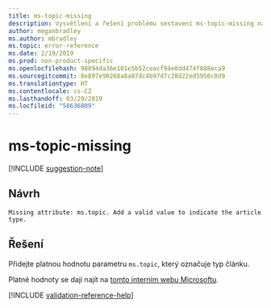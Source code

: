 ```yaml
---
title: ms-topic-missing
description: Vysvětlení a řešení problému sestavení ms-topic-missing na webu Docs
author: meganbradley
ms.author: mbradley
ms.topic: error-reference
ms.date: 2/19/2019
ms.prod: non-product-specific
ms.openlocfilehash: 98894da36e101e5b52ceacf94e0dd474f888eca9
ms.sourcegitcommit: 8e897e90268a8a87dc4b97d7c28d22ed5950c8d9
ms.translationtype: HT
ms.contentlocale: cs-CZ
ms.lasthandoff: 03/29/2019
ms.locfileid: "58636809"
---
```

# <a name="ms-topic-missing"></a>ms-topic-missing

[!INCLUDE [suggestion-note](includes/suggestion-note.md)]

## <a name="suggestion"></a>Návrh

`Missing attribute: ms.topic. Add a valid value to indicate the article type.`

## <a name="resolution"></a>Řešení

Přidejte platnou hodnotu parametru `ms.topic`, který označuje typ článku.

Platné hodnoty se dají najít na [tomto interním webu Microsoftu](https://docsmetadatatool.azurewebsites.net/allowlists).

<!--make sure to add this file to your includes folder and verify the path-->
[!INCLUDE [validation-reference-help](includes/validation-reference-help.md)]